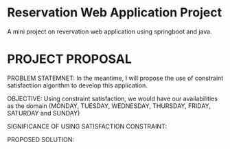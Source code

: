# Reservation Web Application Project
A mini project on revervation web application using springboot and java.

# PROJECT PROPOSAL
PROBLEM STATEMNET:
In the meantime, I will propose the use of constraint satisfactiion algorithm to develop this application.

OBJECTIVE:
Using constraint satisfaction, we would have our availabilities as the domain (MONDAY, TUESDAY, WEDNESDAY, THURSDAY, FRIDAY, SATURDAY and SUNDAY)

SIGNIFICANCE OF USING SATISFACTION CONSTRAINT:

PROPOSED SOLUTION:
